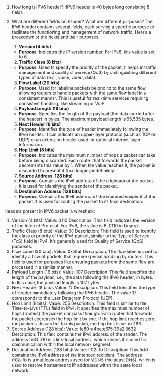 1. How long is IPV6 header?
   :IPV6 header is 40 bytes long consisting 8 fields

2. What are different fields on header? What are different purposes?
   The IPv6 header contains several fields, each serving a specific purpose to facilitate the functioning and management of network traffic. Here’s a breakdown of the fields and their purposes:

   1. **Version (4 bits)**

   - **Purpose:** Indicates the IP version number. For IPv6, this value is set to 6.

   2. **Traffic Class (8 bits)**

   - **Purpose:** Used to specify the priority of the packet. It helps in traffic management and quality of service (QoS) by distinguishing different types of data (e.g., voice, video, data).

   3. **Flow Label (20 bits)**

   - **Purpose:** Used for labeling packets belonging to the same flow, allowing routers to handle packets with the same flow label in a consistent manner. This is useful for real-time services requiring consistent handling, like streaming or VoIP.

   4. **Payload Length (16 bits)**

   - **Purpose:** Specifies the length of the payload (the data carried after the header) in bytes. The maximum payload length is 65,535 bytes.

   5. **Next Header (8 bits)**

   - **Purpose:** Identifies the type of header immediately following the IPv6 header. It can indicate an upper-layer protocol (such as TCP or UDP) or an extension header used for optional internet-layer information.

   6. **Hop Limit (8 bits)**

   - **Purpose:** Indicates the maximum number of hops a packet can take before being discarded. Each router that forwards the packet decrements this value by 1. When the value reaches 0, the packet is discarded to prevent it from looping indefinitely.

   7. **Source Address (128 bits)**

   - **Purpose:** Contains the IPv6 address of the originator of the packet. It is used for identifying the sender of the packet.

   8. **Destination Address (128 bits)**

   - **Purpose:** Contains the IPv6 address of the intended recipient of the packet. It is used for routing the packet to its final destination.

Headers present in IPV6 packet in wireshark:

1. Version (4 bits):
   Value: 0110
   Description: This field indicates the version of the Internet Protocol. For IPv6, the value is 6 (0110 in binary).
2. Traffic Class (8 bits):
   Value: 00
   Description: This field is used to identify the class or priority of the IPv6 packet, similar to the Type of Service (ToS) field in IPv4. It's generally used for Quality of Service (QoS) purposes.
3. Flow Label (20 bits):
   Value: 0x56af
   Description: The flow label is used to identify a flow of packets that require special handling by routers. This field is used for purposes like ensuring packets from the same flow are processed in a similar manner.
4. Payload Length (16 bits):
   Value: 107
   Description: This field specifies the length of the payload, i.e., the data following the IPv6 header, in bytes. In this case, the payload length is 107 bytes.
5. Next Header (8 bits):
   Value: 17
   Description: This field identifies the type of header immediately following the IPv6 header. The value 17 corresponds to the User Datagram Protocol (UDP).
6. Hop Limit (8 bits):
   Value: 255
   Description: This field is similar to the Time-to-Live (TTL) field in IPv4. It specifies the maximum number of hops (routers) the packet can pass through. Each router that forwards the packet decreases the hop limit by one. If the hop limit reaches zero, the packet is discarded. In this packet, the hop limit is set to 255.
7. Source Address (128 bits):
   Value: fe80::a4be:e675:39a2:3632
   Description: This field contains the IPv6 address of the sender. The address fe80::/10 is a link-local address, which means it is used for communication within the local network segment.
8. Destination Address (128 bits):
   Value: ff02::fb
   Description: This field contains the IPv6 address of the intended recipient. The address ff02::fb is a multicast address used for MDNS (Multicast DNS), which is used to resolve hostnames to IP addresses within the same local network.
